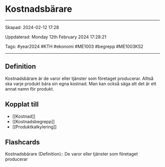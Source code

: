 # Kostnadsbärare

---

Skapad: 2024-02-12 17:28

Uppdaterad: Monday 12th February 2024 17:28:21

Tags: #year2024 #KTH #ekonomi #ME1003 #begrepp #ME1003KS2

---

## Definition

Kostnadsbärare är de varor eller tjänster som företaget producerar. Alltså ska varje produkt bära sin egna kostnad. Man kan också säga att det är ett annat namn för produkt.

## Kopplat till

- [[Kostnad]]
- [[Kostnadsbegrepp]]
- [[Produktkalkylering]]

## Flashcards

Kostnadsbärare (Definition):: De varor eller tjänster som företaget producerar
<!--SR:!2024-02-17,4,270!2024-02-18,4,272-->
